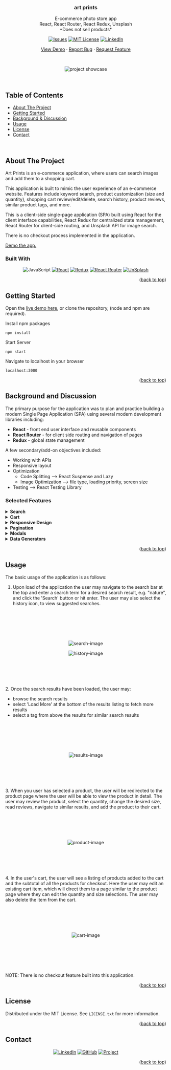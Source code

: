 <!-- PROJECT LOGO -->
<br />
<div align="center">
<h3 id='art-prints' align="center">art prints</h3>
  <p align="center">
    E-commerce photo store app
    <br>
    React, React Router, React Redux, Unsplash
    <br />
    *Does not sell products*
<div align='center'>

[![Issues][issues-shield]][issues-url]
[![MIT License][license-shield]][license-url]
[![LinkedIn][linkedin-shield]][linkedin-url]

</div>

<a href="https://main--tubular-seahorse-1bbe92.netlify.app/">View Demo</a>
·
<a href="https://github.com/mike-uffelman/art-prints/issues">Report Bug</a>
·
<a href="https://github.com/mike-uffelman/art-prints/issues">Request Feature</a>

  </p>
<br>

![project showcase][home-screenshot]
<br>

</div>
<br>

<!-- TABLE OF CONTENTS -->

## Table of Contents

  <ul>
    <li><a href="#about-the-project">About The Project</a></li>
    <li><a href="#getting-started">Getting Started</a></li>
    <li><a href="#background-and-discussion">Background & Discussion</a></li>
    <li><a href="#usage">Usage</a></li>
    <li><a href="#license">License</a></li>
    <li><a href="#contact">Contact</a></li>
  </ul>
<br>
<!-- ABOUT THE PROJECT -->

## About The Project

Art Prints is an e-commerce application, where users can search images and add them to a shopping cart.

This application is built to mimic the user experience of an e-commerce website. Features include keyword search, product customization (size and quantity), shopping cart review/edit/delete, search history, product reviews, similar product tags, and more.

This is a client-side single-page application (SPA) built using React for the client interface capabilities, React Redux for centralized state management, React Router for client-side routing, and Unsplash API for image search.

There is no checkout process implemented in the application.

[Demo the app.](https://main--tubular-seahorse-1bbe92.netlify.app/)

### Built With

<div align='center'>

![JavaScript][javascript]
[![React][react-shield]][react-url]
[![Redux][redux-shield]][redux-url]
[![React Router][router-shield]][react-router-url]
[![UnSplash][unsplash-shield]][unsplash-url]

</div>
<p align="right">(<a href="#art-prints">back to top</a>)</p>

<!-- GETTING STARTED -->

## Getting Started

Open the [live demo here](https://main--tubular-seahorse-1bbe92.netlify.app/), or clone the repository, (node and npm are required).

Install npm packages

```
npm install
```

Start Server

```
npm start
```

Navigate to localhost in your browser

```
localhost:3000
```

<p align="right">(<a href="#art-prints">back to top</a>)</p>

## Background and Discussion

The primary purpose for the application was to plan and practice building a modern Single Page Application (SPA) using several modern development libraries including:

- **React** - front end user interface and reusable components
- **React Router** - for client side routing and navigation of pages
- **Redux** - global state management
  <br/>

A few secondary/add-on objectives included:

- Working with APIs
- Responsive layout
- Optimization
  - Code Splitting --> React Suspense and Lazy
  - Image Optimization --> file type, loading priority, screen size
- Testing --> React Testing Library

### Selected Features

<details>
<summary style="font-weight: bold">Search</summary>

<fieldset style="margin: 15px">
<hgroup><h4 style='font-weight: bold'>Search by term</h4></hgroup>

Search by term is a key feature of any e-commerce application. The user must be able to describe the product they are looking for and search is the most common method of doing so. In the UI this is the text input field where the user can type in their desired keyword.

</fieldset>
<fieldset style="margin: 15px">
<h4 style='font-weight: bold'>Tags</h4>

Tags are a feature that allows the user to browse products that have been identified with a keyword to be similar or adjacent to their initial search. This can be found at the top of the results page and in the product details.

</fieldset>
<fieldset style="margin: 15px">
<h4 style='font-weight: bold'>History</h4>

History is a listing of all the unique searches and tag clicks that have occured in the current session. It's a useful feature that allows users to browse and return at later time. This feature can be found in the header of the application next to the search input field.

</fieldset>
<fieldset style="margin: 15px">
<h4 style='font-weight: bold'>Implementation</h4>
<p><span style="font-weight: bold">TLDR</span> - higher order components were utiziled to give state and event handlers to the components.</p>

The Search, Tags, and History components share state types (e.g search term) and event handlers, therefore a higher order component (HOC) can be utilized. The HOC wraps around the original component and passes the state and event handlers down through props to the original component. This eliminates duplicate code written in each of these components and allows for the HOC to be the single location which defines the pieces of state and event handlers. When the component is called to render, the component first passes through the HOC to return a new component with the required state and event handlers now available.

The execution of the search for all three features is very similar thanks to the HOC. When the user submits a term via the search input field or clicks a tag or history item, the submit type (e.g. 'search', 'tags', 'history') and the term is passed to the handleSubmit callback where the term will be sent to a data helper called 'search' to submit a request to Unsplash for results of the term. The response will be processed through additional helpers to generate products and tags for the results, then create a new results object for the results. After which the results are dispatched to Redux and the user is redirected to the results page where the results will render.

Tags and History also share a very similar approach of mapping over an array to return React Router Link components and could likely be refactored to a single component, as after all both components are simply producing a list of links.

</fieldset>
</fieldset>
</details>
</fieldset>
<details>
<summary style="font-weight: bold">Cart</summary>
<fieldset style="margin: 15px">
<h4 style='font-weight: bold'>Review Cart Items</h4>
The ability for the user to review the items they have added to their cart is essential for any e-commerce application. Users want to be able to confirm that the items in their cart are what they are buying.
<br/>
<br/>

In this shopping cart, the user can see their selected product, the customization they have applied (i.e. size and quantity), and the price for the product given their selections. The user may also click on the image or the product title and be redirected back to the product page.

</fieldset>
<fieldset style="margin: 15px">
<h4 style='font-weight: bold'>Edit/Delete Cart Items</h4>

Additional useful features of a shopping cart is the ability to edit or delete the product the user has added to their cart.

These features have been added such that the user may simply click the delete button listed in each cart item and the application state will update the shopping cart and re-render showing the updated cart items.

</fieldset>

<div align='center' style="margin: 15px">

![cart-demo][cart-demo2]

</div>
</details>

<details>
<summary style="font-weight: bold">Responsive Design</summary>
<fieldset style="margin: 15px">
A responsive design is an essential feature in any modern web application and greatly improves the user experience. A good responsive design is intuitive and helps the user interact with the application to achieve their purpose for using the application. This application is designed to work on a mobile, tablet, or desktop screensizes.
</fieldset>
</details>

<details>
<summary style="font-weight: bold">Pagination</summary>
<fieldset style="margin: 15px">
Anytime a user will be browsing a large listing of items, it's always a good idea to implement pagination. Doing so breaks down the information in a structured way, thus providing a more meaningful and easily digestible user experience.

<br/>

Pagination is implemented in two components of the application, the first in the results component, where the user can click the 'Load More' button to show more search results. The other component that features pagination is in the product reviews, where if there are more reviews than fits the page limit, the pagination will display at the bottom of the reviews as a numbered list of pages with forward and back arrows for navigation.

<div align='center'>

![pagination-results2][results-pagination-demo2]
![pagination-reviews][reviews-pagination-demo]

</div>

</fieldset>

</details>
<details>
<summary style="font-weight: bold">Modals</summary>
<fieldset style="margin: 15px">
A modal is used to draw the user's attention to an action or to highlight something they have interacted with. In this application modals are used to display the search history component and view the product (image) in isolation when clicked on.
<br/>

To implement modals, React's `createPortal()` method was employed to render the component outside the flow of the component where is it called.

</fieldset>
</details>

<details>
<summary style="font-weight: bold">Data Generators</summary>
<fieldset style="margin: 15px">
This application doesn't actually sell real products, it uses the Unspash API which hosts a huge collection of high-quality photographs from photographers world-wide for free. Therefore, "products" had to be generated, to achieve this, functions were created to transform the search results into fake products that could be rendered and interacted with by the user.

<br/>

The response from the Unsplash API returns an array of objects, each of which include various properties about the image, e.g. image urls, owner information, and other data necessary for usage of the results. However, for this application more data was needed to flesh out products, such as a base amount for pricing, likes, reviews, and product tags.

When the response from Unsplash is received, the results are passed into a function called `buildProducts()` which maps over the results array and returns a new array of product objects with the following properties:

```
{
    id: product.id,
    description: product.description || 'none',
    alt_description: product.alt_description || 'none',
    image_urls: product.urls || 'none',
    tags: product.tags || [],
    base_amt: (Math.random() * 10 + 6).toFixed(2),
    width: product.width || 2500,
    height: product.height || 1600,
    orientation: product.width > product.height ? 'landscape' : 'portrait',
    quantity_available: stockQuantity(),
    owner: product.user || 'none',
    likes: (Math.random() * 1000).toFixed(),
    created_at: product.created_at,
    review_count: Math.round(Math.random() * 1000)

}
```

In addition to generating products, another function `buildReviews()` generates fake product reviews using the Faker API, here is an example of a single review object returned by the function:

```
{
    product_id: product.id,
    review_id: uuidv4(),
    comment: {
        title: faker.lorem.words(),
        comments: faker.lorem.paragraph(),
    },
    date: date.toString(),
    user: faker.internet.userName(),
    rating: Math.ceil(Math.random() * 5),
}
```

All the products and reviews are added to their respective arrays then dispatched to be updated in the application state.

<br/>

</fieldset>
</details>
<p align="right">(<a href="#art-prints">back to top</a>)</p>

## Usage

The basic usage of the application is as follows:

1. Upon load of the application the user may navigate to the search bar at the top and enter a search term for a desired search result, e.g. "nature", and click the 'Search' button or hit enter. The user may also select the history icon, to view suggested searches.

<div align='center' style='padding: 5rem;'>

![search-image][search-screenshot]

![history-image][history-screenshot]

</div>
2. Once the search results have been loaded, the user may:

- browse the search results
- select 'Load More' at the bottom of the results listing to fetch more results
- select a tag from above the results for similar search results

<div  align='center' style='padding: 5rem;'>

![results-image][results-screenshot]

</div>
3. When you user has selected a product, the user will be redirected to the product page where the user will be able to view the product in detail. The user may review the product, select the quantity, change the desired size, read reviews, navigate to similar results, and add the product to their cart.
<div align='center' style='padding: 5rem;'>

![product-image][product-screenshot]

</div>
4. In the user's cart, the user will see a listing of products added to the cart and the subtotal of all the products for checkout. Here the user may edit an existing cart item, which will direct them to a page similar to the product page where they can edit the quantity and size selections. The user may also delete the item from the cart.

<div align='center' style='padding: 5rem;'>

![cart-image][cart-screenshot]

</div>

NOTE: There is no checkout feature built into this application.

<p align="right">(<a href="#art-prints">back to top</a>)</p>

<!-- LICENSE -->

## License

Distributed under the MIT License. See `LICENSE.txt` for more information.

<p align="right">(<a href="#art-prints">back to top</a>)</p>

<!-- CONTACT -->

## Contact

<div align='center'>

[![LinkedIn][linkedin-shield]][linkedin-url]
[![GitHub][github-shield]][github-url]
[![Project][project-shield]][project-repo]

</div>

<p align="right">(<a href="#art-prints">back to top</a>)</p>

[issues-shield]: https://img.shields.io/github/issues/mike-uffelman/art-prints.svg?labelcolor=green
[issues-url]: https://github.com/mike-uffelman/art-prints/issues
[license-shield]: https://img.shields.io/github/license/mike-uffelman/art-prints.svg
[license-url]: https://github.com/mike-uffelman/art-prints/blob/main/LICENSE.txt
[linkedin-shield]: https://img.shields.io/badge/LinkedIn-profile-blue
[linkedin-url]: https://www.linkedin.com/in/michael-uffelman-34289521/
[github-url]: https://github.com/mike-uffelman
[github-shield]: https://img.shields.io/badge/GitHub-profle-orange
[project-repo]: https://github.com/mike-uffelman/art-prints
[home-screenshot]: src/images/home-screenshot.jpg
[search-screenshot]: src/images/search-screenshot.jpg
[history-screenshot]: src/images/history-screenshot.jpg
[results-screenshot]: src/images/results-screenshot.jpg
[product-screenshot]: src/images/product-screenshot.jpg
[cart-screenshot]: src/images/cart-screenshot.jpg
[results-pagination-demo2]: src/images/results-pagination-demo2.gif
[reviews-pagination-demo]: src/images/reviews-pagination-demo.gif
[cart-demo2]: src/images/cart-demo2.gif
[project-shield]: https://img.shields.io/badge/GitHub-repo-gray?color=#6cc644
[javascript]: https://img.shields.io/badge/JavaScript-grey?style=for-the-badge&logo=javascript
[react-shield]: https://img.shields.io/badge/React-grey?style=for-the-badge&logo=react
[react-url]: https://react.dev/
[redux-shield]: https://img.shields.io/badge/Redux-grey?style=for-the-badge&logo=redux
[redux-url]: https://react-redux.js.org/
[redux-toolkit-url]: https://redux-toolkit.js.org/
[rtk-shield]: https://img.shields.io/badge/Redux%20Toolkit-grey?style=for-the-badge&logo=redux-toolkit
[react-router-url]: https://reactrouter.com/en/main
[router-shield]: https://img.shields.io/badge/React%20Router-grey?style=for-the-badge&logo=react-router
[unsplash-url]: https://unsplash.com/
[unsplash-shield]: https://img.shields.io/badge/Unsplash-grey?style=for-the-badge&logo=unsplash
